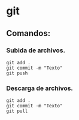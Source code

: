 # git

## Comandos: 

### Subida de archivos. 

```
git add .
git commit -m "Texto"
git push

```

### Descarga de archivos.

```
git add .
git commit -m "Texto"
git pull

```